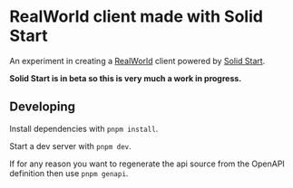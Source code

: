 # RealWorld client made with Solid Start

An experiment in creating a [RealWorld](https://realworld-docs.netlify.app) client powered by [Solid Start](https://start.solidjs.com).

**Solid Start is in beta so this is very much a work in progress.**

## Developing

Install dependencies with `pnpm install`.

Start a dev server with `pnpm dev`.

If for any reason you want to regenerate the api source from the OpenAPI definition then use `pnpm genapi`.
